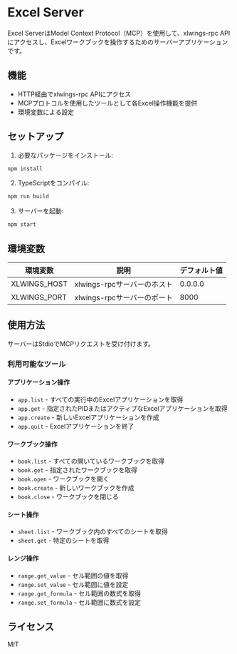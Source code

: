 # Excel Server

Excel ServerはModel Context Protocol（MCP）を使用して、xlwings-rpc APIにアクセスし、Excelワークブックを操作するためのサーバーアプリケーションです。

## 機能

- HTTP経由でxlwings-rpc APIにアクセス
- MCPプロトコルを使用したツールとして各Excel操作機能を提供
- 環境変数による設定

## セットアップ

1. 必要なパッケージをインストール:

```bash
npm install
```

2. TypeScriptをコンパイル:

```bash
npm run build
```

3. サーバーを起動:

```bash
npm start
```

## 環境変数

| 環境変数 | 説明 | デフォルト値 |
|----------|------|-------------|
| XLWINGS_HOST | xlwings-rpcサーバーのホスト | 0.0.0.0 |
| XLWINGS_PORT | xlwings-rpcサーバーのポート | 8000 |

## 使用方法

サーバーはStdioでMCPリクエストを受け付けます。

### 利用可能なツール

#### アプリケーション操作

- `app.list` - すべての実行中のExcelアプリケーションを取得
- `app.get` - 指定されたPIDまたはアクティブなExcelアプリケーションを取得
- `app.create` - 新しいExcelアプリケーションを作成
- `app.quit` - Excelアプリケーションを終了

#### ワークブック操作

- `book.list` - すべての開いているワークブックを取得
- `book.get` - 指定されたワークブックを取得
- `book.open` - ワークブックを開く
- `book.create` - 新しいワークブックを作成
- `book.close` - ワークブックを閉じる

#### シート操作

- `sheet.list` - ワークブック内のすべてのシートを取得
- `sheet.get` - 特定のシートを取得

#### レンジ操作

- `range.get_value` - セル範囲の値を取得
- `range.set_value` - セル範囲に値を設定
- `range.get_formula` - セル範囲の数式を取得
- `range.set_formula` - セル範囲に数式を設定

## ライセンス

MIT
